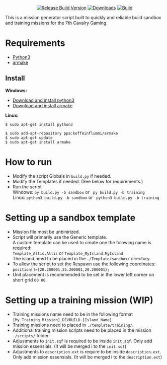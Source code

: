 <p align="center">
<a href="https://github.com/7Cav/SandboxAndTrainingMissionGenerator/releases/latest"><img src="https://img.shields.io/github/release/7Cav/SandboxAndTrainingMissionGenerator.svg?style=for-the-badge&label=Release%20Build" alt="Release Build Version"></a>
<a href="https://github.com/7Cav/SandboxAndTrainingMissionGenerator/releases/latest"><img src="https://img.shields.io/github/downloads/7cav/SandboxAndTrainingMissionGenerator/total.svg?style=for-the-badge&label=Downloads" alt="Downloads"></a>
<a href="https://travis-ci.org/7Cav/SandboxAndTrainingMissionGenerator"><img src="https://img.shields.io/travis/7Cav/SandboxAndTrainingMissionGenerator.svg?style=for-the-badge&logo=Travis-CI" alt="Build"></a>
</p>

This is a mission generator script built to quickly and reliable build sandbox and training missions for the 7th Cavalry Gaming.

# Requirements
* [Python3](https://www.python.org)
* [armake](https://github.com/KoffeinFlummi/armake)

## Install
**Windows:** 
- [Download and install python3](https://www.python.org)
- [Download and install armake](https://github.com/KoffeinFlummi/armake/releases/latest)
  
**Linux:**
```
$ sudo apt-get install python3
```
```
$ sudo add-apt-repository ppa:koffeinflummi/armake
$ sudo apt-get update
$ sudo apt-get install armake
```

# How to run
<!--- (Soon) Modfify the `properties.ini` if needed.-->
- Modify the script Globals in ``build.py`` if needed.
- Modify the Templates if needed. (See below for requirements.) 
- Run the script<br />
  Windows: `py build.py -b sandbox` or ` py build.py -b training`<br />
  Linux: `python3 build.py -b sandbox` or ` python3 build.py -b training`

# Setting up a sandbox template
- Mission file most be unbinirized.
- Script will primarily use the Generic template.<br />
  A custom template can be used to create one the folowing name is required:<br />
  `Template_Altis.Altis` or `Template_MyIsland.MyIsland`<br />
  The island need to be placed in the `./Template/sandbox/` directory.
- To allow the script to set the Respawn use the following coordinates:<br />
  `position[]={20.200001,25.200001,20.200001};` 
- Unit placement is recommended to be set in the lower left corner on short grid `00 00`.

# Setting up a training mission (WIP)
- Training missions name need to be in the following format `[My_Training_Mission]_DEVBUILD.[Island_Name]`
- Training missions need to placed in `./template/training/`.
- Additional training mission scripts need to be placed in the mission `./scripts/` folder.
- Adjustments to `init.sqf` is required to be inside `init.sqf`. Only add mission essensials. (It will be merged i to the `init.sqf`) 
- Adjustments to `description.ext` is require to be inside `description.ext`. Only add mission essensials. (It will be merged i to the `description.ext`) 
